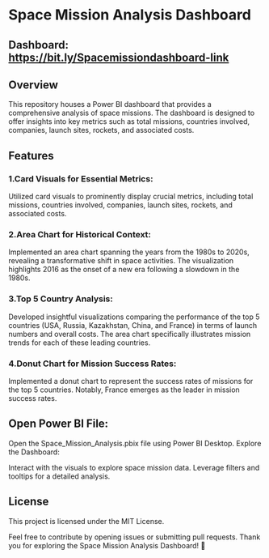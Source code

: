 # Space Mission Analysis Dashboard

## Dashboard:  https://bit.ly/Spacemissiondashboard-link

## Overview
This repository houses a Power BI dashboard that provides a comprehensive analysis of space missions. The dashboard is designed to offer insights into key metrics such as total missions, countries involved, companies, launch sites, rockets, and associated costs.

## Features
### 1.Card Visuals for Essential Metrics:
Utilized card visuals to prominently display crucial metrics, including total missions, countries involved, companies, launch sites, rockets, and associated costs.

### 2.Area Chart for Historical Context:

Implemented an area chart spanning the years from the 1980s to 2020s, revealing a transformative shift in space activities. The visualization highlights 2016 as the onset of a new era following a slowdown in the 1980s.

### 3.Top 5 Country Analysis:

Developed insightful visualizations comparing the performance of the top 5 countries (USA, Russia, Kazakhstan, China, and France) in terms of launch numbers and overall costs. The area chart specifically illustrates mission trends for each of these leading countries.

### 4.Donut Chart for Mission Success Rates:

Implemented a donut chart to represent the success rates of missions for the top 5 countries. Notably, France emerges as the leader in mission success rates.

## Open Power BI File:

Open the Space_Mission_Analysis.pbix file using Power BI Desktop.
Explore the Dashboard:

Interact with the visuals to explore space mission data.
Leverage filters and tooltips for a detailed analysis.

## License
This project is licensed under the MIT License.

Feel free to contribute by opening issues or submitting pull requests. Thank you for exploring the Space Mission Analysis Dashboard! 🚀
